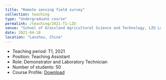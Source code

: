 ```yaml
---
title: "Remote sensing field survey"
collection: teaching
type: "Undergraduate course"
permalink: /teaching/2021-T1-LZU
venue: "School of Grassland Agricultural Science and Technology, LZU Lanzhou"
date: 2021-04-18
location: "Lanzhou, China"
---
```

* Teaching period: T1, 2021
* Position: Teaching Assistant 
* Role: Demonstrator and Laboratory Technician
* Number of students: 50
* Course Profile: [Download](https://vm.civeng.unsw.edu.au/courseprofiles/2019/2019-T1_CVEN3501x7193.pdf)

